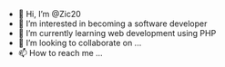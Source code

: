 - 👋 Hi, I’m @Zic20
- 👀 I’m interested in becoming a software developer
- 🌱 I’m currently learning web development using PHP
- 💞️ I’m looking to collaborate on ...
- 📫 How to reach me ...

<!---
Zic20/Zic20 is a ✨ special ✨ repository because its `README.md` (this file) appears on your GitHub profile.
You can click the Preview link to take a look at your changes.
--->

